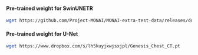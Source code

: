 #### Pre-trained weight for SwinUNETR

```bash
wget https://github.com/Project-MONAI/MONAI-extra-test-data/releases/download/0.8.1/swin_unetr.base_5000ep_f48_lr2e-4_pretrained.pt
```

#### Pre-trained weight for U-Net
```bash
wget https://www.dropbox.com/s/lh5kuyjxwjsxjpl/Genesis_Chest_CT.pt
``````
